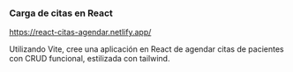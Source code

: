 ### Carga de citas en React

https://react-citas-agendar.netlify.app/

Utilizando Vite, cree una aplicación en React de agendar citas de pacientes con CRUD funcional, estilizada con tailwind.
